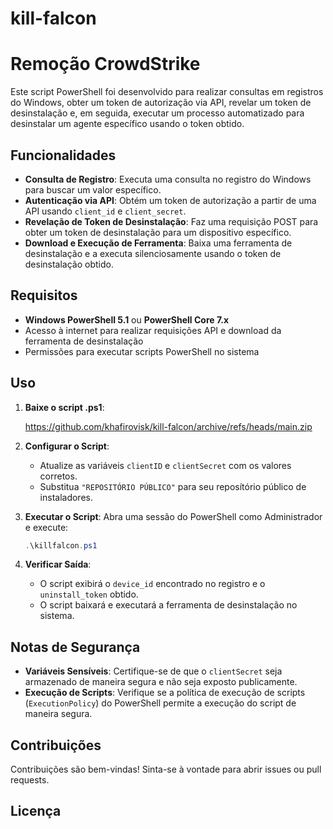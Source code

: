 # kill-falcon

# Remoção CrowdStrike

Este script PowerShell foi desenvolvido para realizar consultas em registros do Windows, obter um token de autorização via API, revelar um token de desinstalação e, em seguida, executar um processo automatizado para desinstalar um agente específico usando o token obtido.

## Funcionalidades

- **Consulta de Registro**: Executa uma consulta no registro do Windows para buscar um valor específico.
- **Autenticação via API**: Obtém um token de autorização a partir de uma API usando `client_id` e `client_secret`.
- **Revelação de Token de Desinstalação**: Faz uma requisição POST para obter um token de desinstalação para um dispositivo específico.
- **Download e Execução de Ferramenta**: Baixa uma ferramenta de desinstalação e a executa silenciosamente usando o token de desinstalação obtido.

## Requisitos

- **Windows PowerShell 5.1** ou **PowerShell Core 7.x**
- Acesso à internet para realizar requisições API e download da ferramenta de desinstalação
- Permissões para executar scripts PowerShell no sistema

## Uso

1. **Baixe o script .ps1**:

    https://github.com/khafirovisk/kill-falcon/archive/refs/heads/main.zip

3. **Configurar o Script**:
    - Atualize as variáveis `clientID` e `clientSecret` com os valores corretos.
    - Substitua `"REPOSITÓRIO PÚBLICO"` para seu reposítório público de instaladores.

4. **Executar o Script**:
    Abra uma sessão do PowerShell como Administrador e execute:
    ```powershell
    .\killfalcon.ps1
    ```

5. **Verificar Saída**:
    - O script exibirá o `device_id` encontrado no registro e o `uninstall_token` obtido.
    - O script baixará e executará a ferramenta de desinstalação no sistema.

## Notas de Segurança

- **Variáveis Sensíveis**: Certifique-se de que o `clientSecret` seja armazenado de maneira segura e não seja exposto publicamente.
- **Execução de Scripts**: Verifique se a política de execução de scripts (`ExecutionPolicy`) do PowerShell permite a execução do script de maneira segura.

## Contribuições

Contribuições são bem-vindas! Sinta-se à vontade para abrir issues ou pull requests.

## Licença
